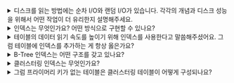 <details>
  <summary>디스크를 읽는 방법에는 순차 I/O와 랜덤 I/O가 있습니다. 각각의 개념과 디스크 성능을 위해서 어떤 작업이 더 유리한지 설명해주세요.</summary>
  순차 I/O는 데이터가 디스크의 연속적인 위치에 저장되어 있어 데이터를 읽거나 쓸 때 디스크 헤더가 한 방향으로만 이동하여 처리하는 방식입니다.</br>
  랜덤 I/O는 데이터를 디스크의 임의의 위치에서 읽거나 쓰는 방식으로, 디스크 헤더가 여러 위치로 이동하여 처리하는 방식입니다.</br>
  디스크 헤더의 위치 이동 없이 많은 데이터를 한 번에 기록할 수 있는 순차 I/O 방법이 작업 부하가 작습니다. 따라서 디스크 성능을 위해서는 랜덤 I/O 방식을 최소화해야 합니다.
</details>

<details>
  <summary>인덱스는 무엇인가요? 어떤 방식으로 구현할 수 있나요?</summary>
  인덱스는 테이블의 데이터 읽기 속도를 높이기 위해 사용하는 데이터 구조로 B-Tree 인덱스 알고리즘, Hash 인덱스 알고리즘의 방식으로 구현할 수 있습니다.
</details>

<details>
  <summary>테이블의 데이터 읽기 속도를 높이기 위해 인덱스를 사용한다고 말씀해주셨어요. 그럼 테이블에 인덱스를 추가하는 게 항상 옳은가요?</summary>
  인덱스를 추가하는 게 항상 옳지는 않습니다. 인덱스를 저장할 때마다 정렬된 상태를 유지해야 하기 때문에 INSERT, UPDATE, DELETE와 같은 데이터의 저장 성능을 희생해야 합니다.</br>
  따라서, 데이터의 저장 속도를 어디까지 희생할 수 있는지와 읽기 속도를 얼마나 더 빠르게 만들어야 하는지에 따라 인덱스 추가 여부를 판단할 수 있습니다.
</details>

<details>
  <summary>B-Tree 인덱스는 어떤 구조를 갖고 있나요?</summary>
  트리 구조의 최상위에 하나의 루트 노드, 가장 하위에 리프 노드, 루트 노드와 리프 노드 사이에 브랜치 노드의 구조를 갖고 있습니다.
</details>

<details>
  <summary>클러스터링 인덱스는 무엇인가요?</summary>
  클러스터링 인덱스는 프라이머리 키와 데이터가 결합된 형태로 데이터를 물리적으로 정렬하여 저장하는 인덱스입니다. 클러스터링 키로 검색할 때 처리 성능이 매우 빠르다는 장점이 있지만, 테이블의 모든 세컨더리 인덱스가 클러스터링 키를 갖기 때문에 클러스터링 키 값의 크기가 클 경우 전체적으로 인덱스의 크기가 커진다는 단점이 있습니다.
</details>

<details>
  <summary>그럼 프라이머리 키가 없는 테이블은 클러스터링 테이블이 어떻게 구성되나요?</summary>
  프라이머리 키가 없으면 먼저 NOT NULL 옵션을 가진 유니크 인덱스 중 첫 번째 인덱스를 클러스터링 키로 선택합니다. 이 경우도 없다면, 자동으로 유니크한 값을 가지도록 증가되는 칼럼을 내부적으로 추가한 후, 클러스터링 키로 선택합니다.
</details>

